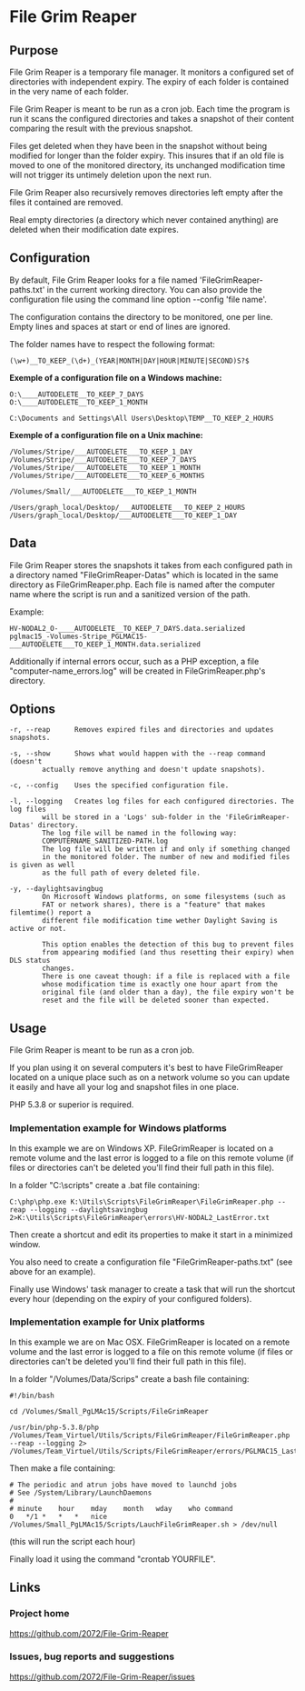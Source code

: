 # File Grim Reaper

## Purpose

File Grim Reaper is a temporary file manager. It monitors a configured set of
directories with independent expiry. The expiry of each folder is contained in
the very name of each folder.

File Grim Reaper is meant to be run as a cron job. Each time the program is run
it scans the configured directories and takes a snapshot of their content
comparing the result with the previous snapshot.

Files get deleted when they have been in the snapshot without being modified for
longer than the folder expiry. This insures that if an old file is moved to one
of the monitored directory, its unchanged modification time will not trigger its
untimely deletion upon the next run.

File Grim Reaper also recursively removes directories left empty after the
files it contained are removed.

Real empty directories (a directory which never contained anything) are deleted
when their modification date expires.

## Configuration

By default, File Grim Reaper looks for a file named 'FileGrimReaper-paths.txt'
in the current working directory. You can also provide the configuration file
using the command line option --config 'file name'.

The configuration contains the directory to be monitored, one per line. Empty
lines and spaces at start or end of lines are ignored.

The folder names have to respect the following format:

    (\w+)__TO_KEEP_(\d+)_(YEAR|MONTH|DAY|HOUR|MINUTE|SECOND)S?$

**Exemple of a configuration file on a Windows machine:**

    O:\____AUTODELETE__TO_KEEP_7_DAYS
    O:\____AUTODELETE__TO_KEEP_1_MONTH

    C:\Documents and Settings\All Users\Desktop\TEMP__TO_KEEP_2_HOURS

**Exemple of a configuration file on a Unix machine:**

    /Volumes/Stripe/___AUTODELETE___TO_KEEP_1_DAY
    /Volumes/Stripe/___AUTODELETE___TO_KEEP_7_DAYS
    /Volumes/Stripe/___AUTODELETE___TO_KEEP_1_MONTH
    /Volumes/Stripe/___AUTODELETE___TO_KEEP_6_MONTHS

    /Volumes/Small/___AUTODELETE___TO_KEEP_1_MONTH

    /Users/graph_local/Desktop/___AUTODELETE___TO_KEEP_2_HOURS
    /Users/graph_local/Desktop/___AUTODELETE___TO_KEEP_1_DAY

## Data

File Grim Reaper stores the snapshots it takes from each configured path in a
directory named "FileGrimReaper-Datas" which is located in the same directory
as FileGrimReaper.php.
Each file is named after the computer name where the script is run and a
sanitized version of the path.

Example:

    HV-NODAL2_O-____AUTODELETE__TO_KEEP_7_DAYS.data.serialized
    pglmac15_-Volumes-Stripe_PGLMAC15-___AUTODELETE___TO_KEEP_1_MONTH.data.serialized

Additionally if internal errors occur, such as a PHP exception, a file "computer-name_errors.log" 
will be created in FileGrimReaper.php's directory.


## Options

    -r, --reap	    Removes expired files and directories and updates snapshots.

    -s, --show	    Shows what would happen with the --reap command (doesn't
		    actually remove anything and doesn't update snapshots).

    -c, --config    Uses the specified configuration file.

    -l, --logging   Creates log files for each configured directories. The log files
		    will be stored in a 'Logs' sub-folder in the 'FileGrimReaper-Datas' directory.
		    The log file will be named in the following way:
		    COMPUTERNAME_SANITIZED-PATH.log
		    The log file will be written if and only if something changed
		    in the monitored folder. The number of new and modified files is given as well
		    as the full path of every deleted file.

    -y, --daylightsavingbug
		    On Microsoft Windows platforms, on some filesystems (such as
		    FAT or network shares), there is a "feature" that makes filemtime() report a
		    different file modification time wether Daylight Saving is active or not.

		    This option enables the detection of this bug to prevent files
		    from appearing modified (and thus resetting their expiry) when DLS status
		    changes.
		    There is one caveat though: if a file is replaced with a file
		    whose modification time is exactly one hour apart from the
		    original file (and older than a day), the file expiry won't be
		    reset and the file will be deleted sooner than expected.

## Usage

File Grim Reaper is meant to be run as a cron job.

If you plan using it on several computers it's best to have FileGrimReaper
located on a unique place such as on a network volume so you can update it
easily and have all your log and snapshot files in one place.

PHP 5.3.8 or superior is required.

### Implementation example for Windows platforms

In this example we are on Windows XP. FileGrimReaper is located on a remote
volume and the last error is logged to a file on this remote volume (if files
or directories can't be deleted you'll find their full path in this file).

In a folder "C:\scripts" create a .bat file containing:

    C:\php\php.exe K:\Utils\Scripts\FileGrimReaper\FileGrimReaper.php --reap --logging --daylightsavingbug 2>K:\Utils\Scripts\FileGrimReaper\errors\HV-NODAL2_LastError.txt

Then create a shortcut and edit its properties to make it start in a minimized
window.

You also need to create a configuration file "FileGrimReaper-paths.txt" (see
above for an example).

Finally use Windows' task manager to create a task that will run the shortcut
every hour (depending on the expiry of your configured folders).

### Implementation example for Unix platforms

In this example we are on Mac OSX. FileGrimReaper is located on a remote
volume and the last error is logged to a file on this remote volume (if files
or directories can't be deleted you'll find their full path in this file).

In a folder "/Volumes/Data/Scrips" create a bash file containing:

    #!/bin/bash

    cd /Volumes/Small_PgLMAc15/Scripts/FileGrimReaper 

    /usr/bin/php-5.3.8/php /Volumes/Team_Virtuel/Utils/Scripts/FileGrimReaper/FileGrimReaper.php --reap --logging 2> /Volumes/Team_Virtuel/Utils/Scripts/FileGrimReaper/errors/PGLMAC15_LastError.txt 

Then make a file containing:

    # The periodic and atrun jobs have moved to launchd jobs
    # See /System/Library/LaunchDaemons
    #
    # minute	hour	mday	month	wday	who	command
    0	*/1	*	*	*	nice /Volumes/Small_PgLMAc15/Scripts/LauchFileGrimReaper.sh > /dev/null

(this will run the script each hour)

Finally load it using the command "crontab YOURFILE".

## Links

### Project home
 https://github.com/2072/File-Grim-Reaper

### Issues, bug reports and suggestions
 https://github.com/2072/File-Grim-Reaper/issues

